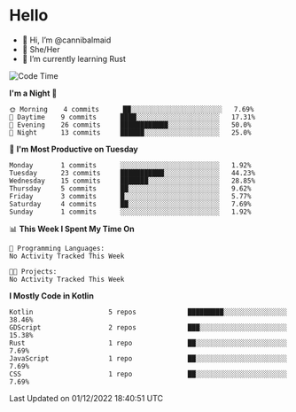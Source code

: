 # Hello
- 👋 Hi, I’m @cannibalmaid
- 👀 She/Her
- 🌱 I’m currently learning Rust

<!--START_SECTION:waka-->
![Code Time](http://img.shields.io/badge/Code%20Time-97%20hrs%206%20mins-blue)

**I'm a Night 🦉** 

```text
🌞 Morning    4 commits      ██░░░░░░░░░░░░░░░░░░░░░░░   7.69% 
🌆 Daytime    9 commits      ████░░░░░░░░░░░░░░░░░░░░░   17.31% 
🌃 Evening    26 commits     ████████████░░░░░░░░░░░░░   50.0% 
🌙 Night      13 commits     ██████░░░░░░░░░░░░░░░░░░░   25.0%

```
📅 **I'm Most Productive on Tuesday** 

```text
Monday       1 commits      ░░░░░░░░░░░░░░░░░░░░░░░░░   1.92% 
Tuesday      23 commits     ███████████░░░░░░░░░░░░░░   44.23% 
Wednesday    15 commits     ███████░░░░░░░░░░░░░░░░░░   28.85% 
Thursday     5 commits      ██░░░░░░░░░░░░░░░░░░░░░░░   9.62% 
Friday       3 commits      █░░░░░░░░░░░░░░░░░░░░░░░░   5.77% 
Saturday     4 commits      ██░░░░░░░░░░░░░░░░░░░░░░░   7.69% 
Sunday       1 commits      ░░░░░░░░░░░░░░░░░░░░░░░░░   1.92%

```


📊 **This Week I Spent My Time On** 

```text
💬 Programming Languages: 
No Activity Tracked This Week

🐱‍💻 Projects: 
No Activity Tracked This Week

```

**I Mostly Code in Kotlin** 

```text
Kotlin                   5 repos             █████████░░░░░░░░░░░░░░░░   38.46% 
GDScript                 2 repos             ███░░░░░░░░░░░░░░░░░░░░░░   15.38% 
Rust                     1 repo              ██░░░░░░░░░░░░░░░░░░░░░░░   7.69% 
JavaScript               1 repo              ██░░░░░░░░░░░░░░░░░░░░░░░   7.69% 
CSS                      1 repo              ██░░░░░░░░░░░░░░░░░░░░░░░   7.69%

```



 Last Updated on 01/12/2022 18:40:51 UTC
<!--END_SECTION:waka-->
